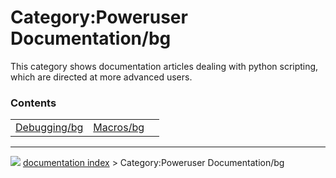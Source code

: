 # Category:Poweruser Documentation/bg
This category shows documentation articles dealing with python scripting, which are directed at more advanced users.

### Contents

|     |     |     |
| --- | --- | --- |
| [Debugging/bg](Debugging/bg.md) | [Macros/bg](Macros/bg.md) |



---
![](images/Button_right.svg) [documentation index](../README.md) > Category:Poweruser Documentation/bg
